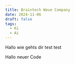 ```yaml
---
title: Braintech Wave Company
date: 2024-11-06
draft: false
tags:
  - Ki
  - Ai
---
```


Hallo wie gehts dir test test 

Hallo neuer Code